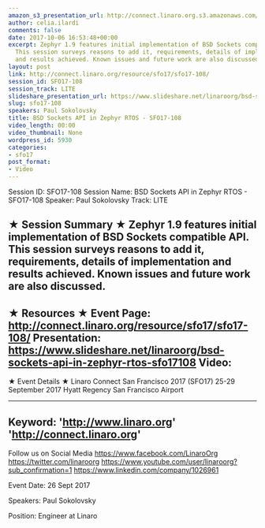 ```yaml
---
amazon_s3_presentation_url: http://connect.linaro.org.s3.amazonaws.com/sfo17/Presentations/SFO17-108%20BSD%20Sockets%20Zephyr.pdf
author: celia.ilardi
comments: false
date: 2017-10-06 16:53:48+00:00
excerpt: Zephyr 1.9 features initial implementation of BSD Sockets compatible API.
  This session surveys reasons to add it, requirements, details of implementation
  and results achieved. Known issues and future work are also discussed.
layout: post
link: http://connect.linaro.org/resource/sfo17/sfo17-108/
session_id: SFO17-108
session_track: LITE
slideshare_presentation_url: https://www.slideshare.net/linaroorg/bsd-sockets-api-in-zephyr-rtos-sfo17108
slug: sfo17-108
speakers: Paul Sokolovsky
title: BSD Sockets API in Zephyr RTOS - SFO17-108
video_length: 00:00
video_thumbnail: None
wordpress_id: 5930
categories:
- sfo17
post_format:
- Video
---
```


Session ID: SFO17-108
Session Name: BSD Sockets API in Zephyr RTOS - SFO17-108
Speaker: Paul Sokolovsky
Track: LITE


★ Session Summary ★
Zephyr 1.9 features initial implementation of BSD Sockets compatible API. This session surveys reasons to add it, requirements, details of implementation and results achieved. Known issues and future work are also discussed.
---------------------------------------------------
★ Resources ★
Event Page: http://connect.linaro.org/resource/sfo17/sfo17-108/
Presentation: https://www.slideshare.net/linaroorg/bsd-sockets-api-in-zephyr-rtos-sfo17108
Video: 
 ---------------------------------------------------

★ Event Details ★
Linaro Connect San Francisco 2017 (SFO17)
25-29 September 2017
Hyatt Regency San Francisco Airport

---------------------------------------------------
Keyword: 
'http://www.linaro.org'
'http://connect.linaro.org'
---------------------------------------------------
Follow us on Social Media
https://www.facebook.com/LinaroOrg
https://twitter.com/linaroorg
https://www.youtube.com/user/linaroorg?sub_confirmation=1
https://www.linkedin.com/company/1026961

Event Date: 26 Sept 2017

Speakers: Paul Sokolovsky

Position: Engineer at Linaro
